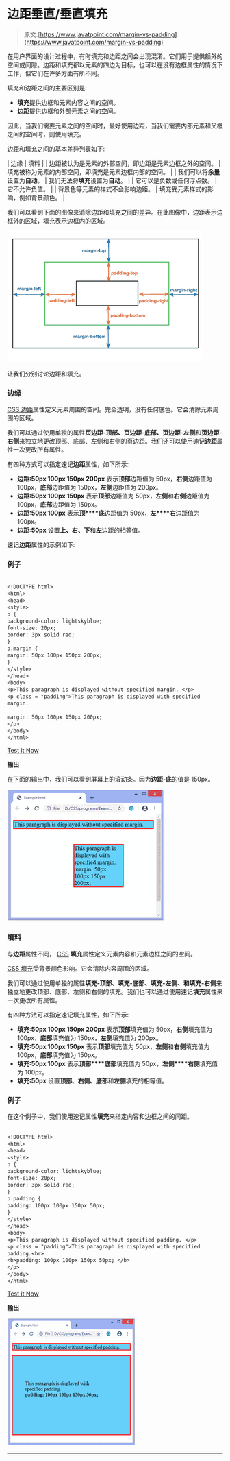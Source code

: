 # 边距垂直/垂直填充

> 原文:[https://www.javatpoint.com/margin-vs-padding](https://www.javatpoint.com/margin-vs-padding)

在用户界面的设计过程中，有时填充和边距之间会出现混淆。它们用于提供额外的空间或间隙。边距和填充都以元素的四边为目标，也可以在没有边框属性的情况下工作，但它们在许多方面有所不同。

填充和边距之间的主要区别是:

*   **填充**提供边框和元素内容之间的空间。
*   **边距**提供边框和外部元素之间的空间。

因此，当我们需要元素之间的空间时，最好使用边距，当我们需要内部元素和父框之间的空间时，则使用填充。

边距和填充之间的基本差异列表如下:

| 边缘 | 填料 |
| 边距被认为是元素的外部空间，即边距是元素边框之外的空间。 | 填充被称为元素的内部空间，即填充是元素边框内部的空间。 |
| 我们可以将**余量**设置为**自动**。 | 我们无法将**填充**设置为**自动**。 |
| 它可以是负数或任何浮点数。 | 它不允许负值。 |
| 背景色等元素的样式不会影响边距。 | 填充受元素样式的影响，例如背景颜色。 |

我们可以看到下面的图像来消除边距和填充之间的差异。在此图像中，边距表示边框外的区域，填充表示边框内的区域。

![Margin v/s Padding](img/625c8c769529cbbc969d095d39913126.png)

让我们分别讨论边距和填充。

### 边缘

[CSS 边距](https://www.javatpoint.com/css-margin)属性定义元素周围的空间。完全透明，没有任何底色。它会清除元素周围的区域。

我们可以通过使用单独的属性**页边距-顶部、页边距-底部、页边距-左侧**和**页边距-右侧**来独立地更改顶部、底部、左侧和右侧的页边距。我们还可以使用速记**边距**属性一次更改所有属性。

有四种方式可以指定速记**边距**属性，如下所示:

*   **边距:50px 100px 150px 200px**
    表示**顶部**边距值为 50px，**右侧**边距值为 100px，**底部**边距值为 150px，**左侧**边距值为 200px。
*   **边距:50px 100px 150px**
    表示**顶部**边距值为 50px，**左侧**和**右侧**边距值为 100px，**底部**边距值为 150px。
*   **边距:50px 100px**
    表示**顶****底**边距值为 50px，**左****右**边距值为 100px。
*   **边距:50px**
    设置**上、右、下**和**左**边距的相等值。

速记**边距**属性的示例如下:

### 例子

```

<!DOCTYPE html>
<html>
<head>
<style>
p {
background-color: lightskyblue;
font-size: 20px;
border: 3px solid red;
}
p.margin {
margin: 50px 100px 150px 200px;
}
</style>
</head>
<body>
<p>This paragraph is displayed without specified margin. </p>
<p class = "padding">This paragraph is displayed with specified margin.

margin: 50px 100px 150px 200px;
</p>
</body>
</html>

```

[Test it Now](https://www.javatpoint.com/oprweb/test.jsp?filename=margin-vs-padding1)

**输出**

在下面的输出中，我们可以看到屏幕上的滚动条。因为**边距-底**的值是 150px。

![Margin v/s Padding](img/98e53c26a8eedc9420503906d16990ae.png)

### 填料

与**边距**属性不同， [CSS](https://www.javatpoint.com/css-tutorial) **填充**属性定义元素内容和元素边框之间的空间。

[CSS 填充](https://www.javatpoint.com/css-padding)受背景颜色影响。它会清除内容周围的区域。

我们可以通过使用单独的属性**填充-顶部、填充-底部、填充-左侧、**和**填充-右侧**来独立地更改顶部、底部、左侧和右侧的填充。我们也可以通过使用速记**填充**属性来一次更改所有属性。

有四种方法可以指定速记填充属性，如下所示:

*   **填充:50px 100px 150px 200px**
    表示**顶部**填充值为 50px，**右侧**填充值为 100px，**底部**填充值为 150px，**左侧**填充值为 200px。
*   **填充:50px 100px 150px**
    表示**顶部**填充值为 50px，**左侧**和**右侧**填充值为 100px，**底部**填充值为 150px。
*   **填充:50px 100px**
    表示**顶部****底部**填充值为 50px，**左侧****右侧**填充值为 100px。
*   **填充:50px**
    设置**顶部、右侧、底部**和**左侧**填充的相等值。

### 例子

在这个例子中，我们使用速记属性**填充**来指定内容和边框之间的间距。

```

<!DOCTYPE html>
<html>
<head>
<style>
p {
background-color: lightskyblue;
font-size: 20px;
border: 3px solid red;
}
p.padding {
padding: 100px 100px 150px 50px;
}
</style>
</head>
<body>
<p>This paragraph is displayed without specified padding. </p>
<p class = "padding">This paragraph is displayed with specified padding.<br>
<b>padding: 100px 100px 150px 50px; </b>
</p>
</body>
</html>

```

[Test it Now](https://www.javatpoint.com/oprweb/test.jsp?filename=margin-vs-padding2)

**输出**

![Margin v/s Padding](img/faa996501ccbe35a9158cad003fe55f2.png)

* * *